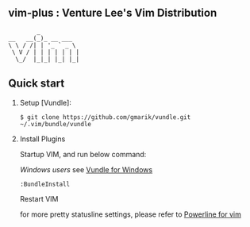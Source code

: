 ## vim-plus : Venture Lee's Vim Distribution
            _
    __   __(_)_ __ ___
    \ \ / /| | '_ ` _ \
     \ V / | | | | | | |
      \_/  |_|_| |_| |_|


## Quick start

1. Setup [Vundle]:

    ```
    $ git clone https://github.com/gmarik/vundle.git ~/.vim/bundle/vundle
    ```

2. Install Plugins

    Startup VIM, and run below command:

    *Windows users* see [Vundle for Windows](https://github.com/gmarik/vundle/wiki/Vundle-for-Windows)

    ```
    :BundleInstall
    ```

    Restart VIM

    for more pretty statusline settings, please refer to [Powerline for vim](https://github.com/Lokaltog/vim-powerline)

